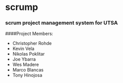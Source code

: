 # scrump
### scrum project management system for UTSA

####Project Members:
* Christopher Rohde
* Kevin Vela
* Nikolas Poklitar
* Joe Ybarra
* Wes Madere
* Marco Blancas
* Tony Hinojosa
